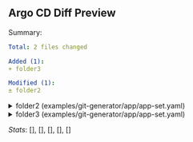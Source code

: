 ## Argo CD Diff Preview

Summary:
```yaml
Total: 2 files changed

Added (1):
+ folder3

Modified (1):
± folder2
```

<details>
<summary>folder2 (examples/git-generator/app/app-set.yaml)</summary>
<br>

```diff
@@ Application modified: folder2 (examples/git-generator/app/app-set.yaml) @@
       app: myapp
   template:
     metadata:
       labels:
         app: myapp
     spec:
       containers:
       - image: dag-andersen/myapp:latest
         name: myapp
         ports:
-        - containerPort: 80
+        - containerPort: 8080
```

</details>

<details>
<summary>folder3 (examples/git-generator/app/app-set.yaml)</summary>
<br>

```diff
@@ Application added: folder3 (examples/git-generator/app/app-set.yaml) @@
+apiVersion: apps/v1
+kind: Deployment
+metadata:
+  annotations: {}
+  name: deploy-from-folder-three
+spec:
+  replicas: 2
+  selector:
+    matchLabels:
+      app: myapp
+  template:
+    metadata:
+      labels:
+        app: myapp
+    spec:
+      containers:
+      - image: dag-andersen/myapp:latest
+        name: myapp
+        ports:
+        - containerPort: 80
```

</details>

_Stats_:
[], [], [], [], []
